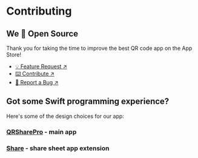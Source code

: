 # Contributing

## We 💖 Open Source

Thank you for taking the time to improve the best QR code app on the App Store!

- [💡 Feature Request ↗](https://github.com/Visual-Studio-Coder/QR-Share-Pro/issues/new?assignees=&labels=&projects=&template=feature_request.md&title=)
- [⌨️ Contribute ↗](https://github.com/Visual-Studio-Coder/QR-Share-Pro/pulls)
- [🐞 Report a Bug ↗](https://github.com/Visual-Studio-Coder/QR-Share-Pro/issues/new?assignees=&labels=&projects=&template=bug_report.md&title=)

## Got some Swift programming experience?

Here's some of the design choices for our app:

### [QRSharePro](QRSharePro/) - main app

### [Share](Share/) - share sheet app extension

